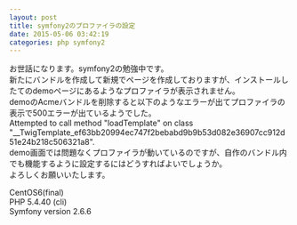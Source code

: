 ```yaml
---
layout: post
title: symfony2のプロファイラの設定
date: 2015-05-06 03:42:19
categories: php symfony2
---
```

<p>お世話になります。symfony2の勉強中です。<br>
新たにバンドルを作成して新規でページを作成しておりますが、インストールしたてのdemoページにあるようなプロファイラが表示されません。<br>
demoのAcmeバンドルを削除すると以下のようなエラーが出てプロファイラの表示で500エラーが出ているようでした。<br>
    Attempted to call method "loadTemplate" on class "__TwigTemplate_ef63bb20994ec747f2bebabd9b9b53d082e36907cc912d51e24b218c506321a8".<br>
demo画面では問題なくプロファイラが動いているのですが、自作のバンドル内でも機能するように設定するにはどうすればよいでしょうか。<br>
よろしくお願いいたします。</p>

<p>CentOS6(final)<br>
PHP 5.4.40 (cli)<br>
Symfony version 2.6.6</p>
